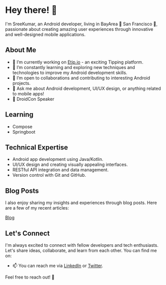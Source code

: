 # Hey there! 👋

I'm SreeKumar, an Android developer, living in BayArea 🌊 San Francisco 🌉, passionate about creating amazing user experiences through innovative and well-designed mobile applications. 

## About Me

- 🔭 I’m currently working on [Etip.io](https://etip.io/) - an exciting Tipping platform.
- 🌱 I’m constantly learning and exploring new techniques and technologies to improve my Android development skills.
- 👯 I’m open to collaborations and contributing to interesting Android projects.
- 💬 Ask me about Android development, UI/UX design, or anything related to mobile apps!
- 🎤 DroidCon Speaker

## Learning

- Compose 
- Springboot 

## Technical Expertise

- Android app development using Java/Kotlin.
- UI/UX design and creating visually appealing interfaces.
- RESTful API integration and data management.
- Version control with Git and GitHub.


## Blog Posts

I also enjoy sharing my insights and experiences through blog posts. Here are a few of my recent articles:

[Blog](https://sreekumar-av.medium.com/)

## Let's Connect

I'm always excited to connect with fellow developers and tech enthusiasts. Let's share ideas, collaborate, and learn from each other. You can find me on:

- 📫 You can reach me via [LinkedIn](https://www.linkedin.com/in/sreevijayanak/) or [Twitter](https://twitter.com/sreekumar_av).

Feel free to reach out! 🚀

